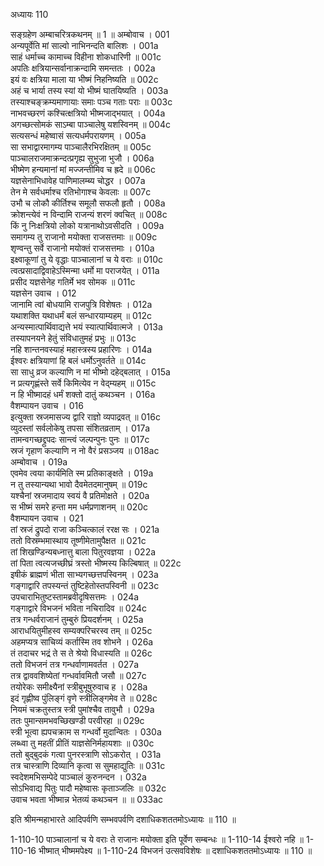अध्यायः 110

सङ्ग्रहेण अम्बाचरित्रकथनम् ॥ 1 ॥
अम्बोवाच ।	001  
अन्यपूर्वेति मां साल्वो नाभिनन्दति बालिशः ।	001a  
साहं धर्माच्च कामाच्च विहीना शोकधारिणी ॥	001c  
अपतिः क्षत्रियान्सर्वानाक्रन्दामि समन्ततः ।	002a  
इयं वः क्षत्रिया माला या भीष्मं निहनिष्यति ॥	002c  
अहं च भार्या तस्य स्यां यो भीष्मं घातयिष्यति ।	003a  
तस्याश्चङ्क्रम्यमाणायाः समाः पञ्च गताः पराः ॥	003c  
नाभवच्छरणं कश्चित्क्षत्रियो भीष्मजाद्भयात् ।	004a  
अगच्छत्सोमकं साऽम्बा पाञ्चालेषु यशस्विनम् ॥	004c  
सत्यसन्धं महेष्वासं सत्यधर्मपरायणम् ।	005a  
सा सभाद्वारमागम्य पाञ्चालैरभिरक्षितम् ॥	005c  
पाञ्चालराजमाक्रन्दत्प्रगृह्य सुभुजा भुजौ ।	006a  
भीष्मेण हन्यमानां मां मज्जन्तीमिव च ह्रदे ॥	006c  
यज्ञसेनाभिधावेह पाणिमालम्ब्य चोद्धर ।	007a  
तेन मे सर्वधर्माश्च रतिभोगाश्च केवलाः ॥	007c  
उभौ च लोकौ कीर्तिश्च समूलौ सफलौ हृतौ ।	008a  
क्रोशन्त्येवं न विन्दामि राजन्यं शरणं क्वचित् ॥	008c  
किं नु निःक्षत्रियो लोको यत्रानाथोऽवसीदति ।	009a  
समागम्य तु राजानो मयोक्ता राजसत्तमाः ॥	009c  
शृण्वन्तु सर्वे राजानो मयोक्तं राजसत्तमाः ।	010a  
इक्ष्वाकूणां तु ये वृद्धाः पाञ्चालानां च ये वराः ॥	010c  
त्वत्प्रसादाद्विवाहेऽस्मिन्मा धर्मो मा पराजयेत् ।	011a  
प्रसीद यज्ञसेनेह गतिर्मे भव सोमक ॥	011c  
यज्ञसेन उवाच ।	012  
जानामि त्वां बोधयामि राजपुत्रि विशेषतः ।	012a  
यथाशक्ति यथाधर्मं बलं सन्धारयाम्यहम् ॥	012c  
अन्यस्मात्पार्थिवाद्यत्ते भयं स्यात्पार्थिवात्मजे ।	013a  
तस्यापनयने हेतुं संविधातुमहं प्रभुः ॥	013c  
नहि शान्तनवस्याहं महास्त्रस्य प्रहारिणः ।	014a  
ईश्वरः क्षत्रियाणां हि बलं धर्मोऽनुवर्तते ॥	014c  
सा साधु व्रज कल्याणि न मां भीष्मो दहेद्बलात् ।	015a  
न प्रत्यगृह्णंस्ते सर्वे किमित्येव न वेद्म्यहम् ॥	015c  
न हि भीष्मादहं धर्मं शक्तो दातुं कथञ्चन ।	016a  
वैशम्पायन उवाच ।	016  
इत्युक्ता स्रजमासज्य द्वारि राज्ञो व्यपाद्रवत् ॥	016c  
व्युदस्तां सर्वलोकेषु तपसा संशितव्रताम् ।	017a  
तामन्वगच्छद्द्रुपदः सान्त्वं जल्पन्पुनः पुनः ॥	017c  
स्रजं गृहाण कल्याणि न नो वैरं प्रसञ्जय ॥	018ac  
अम्बोवाच ।	019a  
एवमेव त्वया कार्यमिति स्म प्रतिकाङ्क्षते ।	019a  
न तु तस्यान्यथा भावो दैवमेतदमानुषम् ॥	019c  
यश्चैनां स्रजमादाय स्वयं वै प्रतिमोक्षते ।	020a  
स भीष्मं समरे हन्ता मम धर्मप्रणाशनम् ॥	020c  
वैशम्पायन उवाच ।	021  
तां स्रजं द्रुपदो राजा कञ्चित्कालं ररक्ष सः ।	021a  
ततो विस्रम्भमास्थाय तूष्णीमेतामुपैक्षत ॥	021c  
तां शिखण्डिन्यबध्नात्तु बाला पितुरवज्ञया ।	022a  
तां पिता त्वत्यजच्छीघ्रं त्रस्तो भीष्मस्य किल्बिषात् ॥	022c  
इषीकं ब्राह्मणं भीता साभ्यगच्छत्तपस्विनम् ।	023a  
गङ्गाद्वारि तपस्यन्तं तुष्टिहेतोस्तपस्विनी ॥	023c  
उपचाराभितुष्टस्तामब्रवीदृषिसत्तमः ।	024a  
गङ्गाद्वारे विभजनं भविता नचिरादिव ॥	024c  
तत्र गन्धर्वराजानं तुम्बुरुं प्रियदर्शनम् ।	025a  
आराधयितुमीहस्व सम्यक्परिचरस्व तम् ॥	025c  
अहमप्यत्र साचिव्यं कर्तास्मि तव शोभने ।	026a  
तं तदाचर भद्रं ते स ते श्रेयो विधास्यति ॥	026c  
ततो विभजनं तत्र गन्धर्वाणामवर्तत ।	027a  
तत्र द्वाववशिष्येतां गन्धर्वावमितौ जसौ ॥	027c  
तयोरेकः समीक्ष्यैनां स्त्रीबुभूषुरुवाच ह ।	028a  
इदं गृह्णीष्व पुंलिङ्गं वृणे स्त्रीलिङ्गमेव ते ॥	028c  
नियमं चक्रतुस्तत्र स्त्री पुमांश्चैव तावुभौ ।	029a  
ततः पुमान्समभवच्छिखण्डी परवीरहा ॥	029c  
स्त्री भूत्वा ह्यपचक्राम स गन्धर्वो मुदान्वितः ।	030a  
लब्ध्वा तु महतीं प्रीतिं याज्ञसेनिर्महायशाः ॥	030c  
ततो बुद्बुदकं गत्वा पुनरस्त्राणि सोऽकरोत् ।	031a  
तत्र चास्त्राणि दिव्यानि कृत्वा स सुमहाद्युतिः ॥	031c  
स्वदेशमभिसम्पेदे पाञ्चालं कुरुनन्दन ।	032a  
सोऽभिवाद्य पितुः पादौ महेष्वासः कृताञ्जलिः ॥	032c  
उवाच भवता भीष्मान्न भेतव्यं कथञ्चन ॥ ॥	033ac  

इति श्रीमन्महाभारते आदिपर्वणि सम्भवपर्वणि दशाधिकशततमोऽध्यायः ॥ 110 ॥

1-110-10 पाञ्चालानां च ये वराः ते राजानः मयोक्ता इति पूर्वेण सम्बन्धः ॥ 1-110-14 ईश्वरो नहि ॥ 1-110-16 भीष्मात् भीष्ममपेक्ष्य ॥ 1-110-24 विभजनं उत्सवविशेषः ॥ दशाधिकशततमोऽध्यायः ॥ 110 ॥
